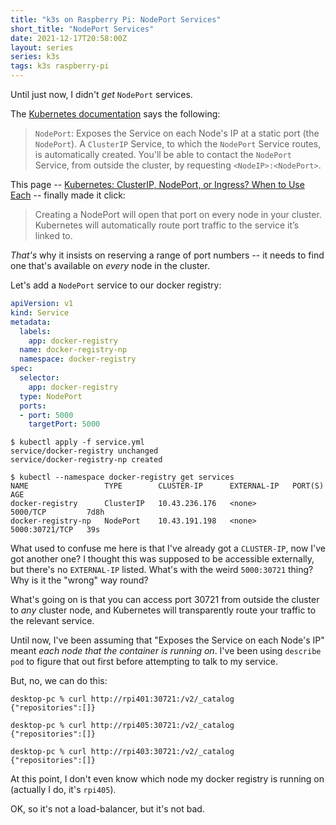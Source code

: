 ```yaml
---
title: "k3s on Raspberry Pi: NodePort Services"
short_title: "NodePort Services"
date: 2021-12-17T20:58:00Z
layout: series
series: k3s
tags: k3s raspberry-pi
---
```


Until just now, I didn't _get_ `NodePort` services.

The [Kubernetes documentation][publishing-services-service-types] says the following:

> `NodePort`: Exposes the Service on each Node's IP at a static port (the `NodePort`). A `ClusterIP` Service, to which
> the `NodePort` Service routes, is automatically created. You'll be able to contact the `NodePort` Service, from
> outside the cluster, by requesting `<NodeIP>:<NodePort>`.

This page -- [Kubernetes: ClusterIP, NodePort, or Ingress? When to Use Each][when-to-use-each] -- finally made it
click:

> Creating a NodePort will open that port on every node in your cluster. Kubernetes will automatically route port
> traffic to the service it’s linked to.

_That's_ why it insists on reserving a range of port numbers -- it needs to find one that's available on _every_ node in
the cluster.

Let's add a `NodePort` service to our docker registry:

```yaml
apiVersion: v1
kind: Service
metadata:
  labels:
    app: docker-registry
  name: docker-registry-np
  namespace: docker-registry
spec:
  selector:
    app: docker-registry
  type: NodePort
  ports:
  - port: 5000
    targetPort: 5000
```

```
$ kubectl apply -f service.yml
service/docker-registry unchanged
service/docker-registry-np created
```

```
$ kubectl --namespace docker-registry get services
NAME                 TYPE        CLUSTER-IP      EXTERNAL-IP   PORT(S)          AGE
docker-registry      ClusterIP   10.43.236.176   <none>        5000/TCP         7d8h
docker-registry-np   NodePort    10.43.191.198   <none>        5000:30721/TCP   39s
```

What used to confuse me here is that I've already got a `CLUSTER-IP`, now I've got another one? I thought this was
supposed to be accessible externally, but there's no `EXTERNAL-IP` listed. What's with the weird `5000:30721` thing? Why
is it the "wrong" way round?

What's going on is that you can access port 30721 from outside the cluster to _any_ cluster node, and Kubernetes will
transparently route your traffic to the relevant service.

Until now, I've been assuming that "Exposes the Service on each Node's IP" meant _each node that the container is
running on_. I've been using `describe pod` to figure that out first before attempting to talk to my service.

But, no, we can do this:

```
desktop-pc % curl http://rpi401:30721:/v2/_catalog
{"repositories":[]}

desktop-pc % curl http://rpi405:30721:/v2/_catalog
{"repositories":[]}

desktop-pc % curl http://rpi403:30721:/v2/_catalog
{"repositories":[]}
```

At this point, I don't even know which node my docker registry is running on (actually I do, it's `rpi405`).

OK, so it's not a load-balancer, but it's not bad.

[publishing-services-service-types]: https://kubernetes.io/docs/concepts/services-networking/service/#publishing-services-service-types
[when-to-use-each]: https://www.cloudsavvyit.com/11261/kubernetes-clusterip-nodeport-or-ingress-when-to-use-each/
